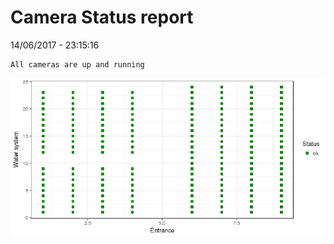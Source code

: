 Camera Status report
================
14/06/2017 - 23:15:16

    All cameras are up and running

![](camreport_files/figure-markdown_github/unnamed-chunk-2-1.png)
